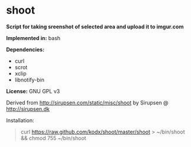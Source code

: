 shoot
=====

**Script for taking sreenshot of selected area and upload it to imgur.com**

**Implemented in:** bash

**Dependencies:**
* curl
* scrot
* xclip
* libnotify-bin

**License:** GNU GPL v3

Derived from http://sirupsen.com/static/misc/shoot by Sirupsen @ http://sirupsen.dk


Installation:
> curl https://raw.github.com/kodx/shoot/master/shoot > ~/bin/shoot && chmod 755 ~/bin/shoot
